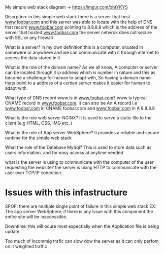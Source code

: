 My simple web stack diagram -> https://imgur.com/xhtYKYS

Discrption:
in this simple web stack there is a server that host www.foobar.com
and this server was able to locate with the help of DNS that record 
www.foobar.com pointing to 8.8.8.8 which is the address of the server that hosted
www.foobar.com the server netwrok does not secure with SSL or any firewall

What is a server?
	 in my own definition this is a computer, situated in somewere or anywhere and
	 we can communicate with it through internet to access the data stored in it

What is the role of the domain name?
	As we all know, A computer or server can be located through it ip address which is number
	in nature and this as become a challenge for human to adapt with, So having a domain name
	thats point to a address of a certian server makes it easier for human to adapt with.

What type of DNS record www is in www.foobar.com?
	www is typical CNAME record in www.foobar.com.
	it can also be An A record i.e
	www.foobar.com in CNAME foobar.com and
	www.foobar.com in A 8.8.8.8

What is the role web server NGINX?
	It is  used to serve a static file to the client (e.g HTML, CSS, IMG etc..)

What is the role of App server WebSphere?
	It provides a reliable and secure runtime for the simple web stack

What the role of the Database MySql?
	This is used to store data such as users information, and for easy access at anytime needed

what is the server is using to communicate with the computer of the user requesting the website?
	the server is using HTTP to communicate with the user over TCP/IP conection.


Issues with this infastructure
==============================
SPOF: there are multiple single point of failure in this simple web stack
EX: The app server WebSphere, if there is any issue with this component the entire site
will be inaccessible.

Downtime: this will ocure most expectially when the Application file is being update.

Too much of incommig trafic can slow dow the server as it can only perfom on
it weighted traffic
